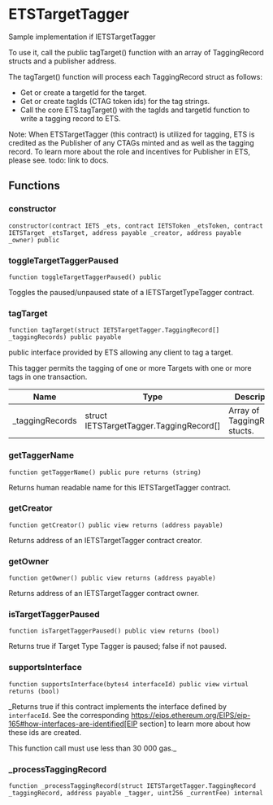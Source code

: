 # ETSTargetTagger

Sample implementation if IETSTargetTagger

To use it, call the public tagTarget() function with an array of TaggingRecord structs
and a publisher address.

The tagTarget() function will process each TaggingRecord struct as follows:
  - Get or create a targetId for the target.
  - Get or create tagIds (CTAG token ids) for the tag strings.
  - Call the core ETS.tagTarget() with the tagIds and targetId function to write a tagging record to ETS.

Note: When ETSTargetTagger (this contract) is utilized for tagging, ETS is credited as the Publisher of any CTAGs
minted and as well as the tagging record. To learn more about the role and incentives for Publisher in ETS,
please see. todo: link to docs.

## Functions

### constructor

```solidity
constructor(contract IETS _ets, contract IETSToken _etsToken, contract IETSTarget _etsTarget, address payable _creator, address payable _owner) public
```

### toggleTargetTaggerPaused

```solidity
function toggleTargetTaggerPaused() public
```

Toggles the paused/unpaused state of a IETSTargetTypeTagger contract.

### tagTarget

```solidity
function tagTarget(struct IETSTargetTagger.TaggingRecord[] _taggingRecords) public payable
```

public interface provided by ETS allowing any client to tag a target.

This tagger permits the tagging of one or more Targets with one or more tags
in one transaction.

| Name | Type | Description |
| ---- | ---- | ----------- |
| _taggingRecords | struct IETSTargetTagger.TaggingRecord[] | Array of TaggingRecord stucts. |

### getTaggerName

```solidity
function getTaggerName() public pure returns (string)
```

Returns human readable name for this IETSTargetTagger contract.

### getCreator

```solidity
function getCreator() public view returns (address payable)
```

Returns address of an IETSTargetTagger contract creator.

### getOwner

```solidity
function getOwner() public view returns (address payable)
```

Returns address of an IETSTargetTagger contract owner.

### isTargetTaggerPaused

```solidity
function isTargetTaggerPaused() public view returns (bool)
```

Returns true if Target Type Tagger is paused; false if not paused.

### supportsInterface

```solidity
function supportsInterface(bytes4 interfaceId) public view virtual returns (bool)
```

_Returns true if this contract implements the interface defined by
`interfaceId`. See the corresponding
https://eips.ethereum.org/EIPS/eip-165#how-interfaces-are-identified[EIP section]
to learn more about how these ids are created.

This function call must use less than 30 000 gas._

### _processTaggingRecord

```solidity
function _processTaggingRecord(struct IETSTargetTagger.TaggingRecord _taggingRecord, address payable _tagger, uint256 _currentFee) internal
```

